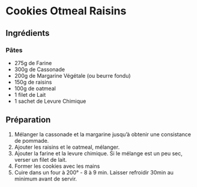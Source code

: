 # Cookies Otmeal Raisins

## Ingrédients

### Pâtes

* 275g de Farine
* 300g de Cassonade
* 200g de Margarine Végétale (ou beurre fondu)
* 150g de raisins
* 100g de oatmeal
* 1 filet de Lait
* 1 sachet de Levure Chimique

## Préparation

1. Mélanger la cassonade et la margarine jusqu’à obtenir une consistance de
pommade.
2. Ajouter les raisins et le oatmeal, mélanger.
3. Ajouter la farine et la levure chimique. Si le mélange est un peu sec,
verser un filet de lait.
4. Former les cookies avec les mains
5. Cuire dans un four à 200° - 8 à 9 min. Laisser refroidir 30min au minimum
avant de servir.
